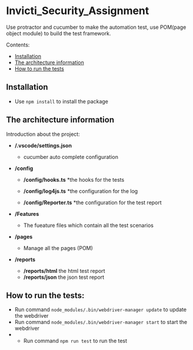 <!--
  * browser: architecture
  * version: 1.0.0
  * updated: 2021-05-17T09:39:34Z
  * contact: Shuai Wang (shuai.wang.kaos@gmail.com)
-->

# Invicti_Security_Assignment

Use protractor and cucumber to make the automation test, use POM(page object module) to build the test framework.

Contents:

* [Installation](#installation)
* [The architecture information](#the-architecture-information)
* [How to run the tests](#how-to-run-the-tests)


## Installation

* Use `npm install` to install the package

## The architecture information

Introduction about the project:

  * **/.vscode/settings.json**
    *  cucumber auto complete configuration

  * **/config**
    * **/config/hooks.ts** 
     *the hooks for the tests
    
    * **/config/log4js.ts** 
     *the configuration for the log
    
    * **/config/Reporter.ts** 
     *the configuration for the test report

  * **/Features**
    * The fueature files which contain all the test scenarios  

  * **/pages**
    * Manage all the pages (POM)

  * **/reports**
    * **/reports/html** the html test report
    * **/reports/json** the json test report

## How to run the tests:
  * Run command `node_modules/.bin/webdriver-manager update` to update the webdriver
  * Run command `node_modules/.bin/webdriver-manager start` to start the webdriver
  * * Run command `npm run test` to run the test
